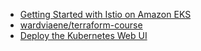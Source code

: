 * [Getting Started with Istio on Amazon EKS](https://aws.amazon.com/blogs/opensource/getting-started-istio-eks/)
* [wardviaene/terraform-course](https://github.com/wardviaene/terraform-course)
* [Deploy the Kubernetes Web UI](https://docs.aws.amazon.com/eks/latest/userguide/dashboard-tutorial.html)
